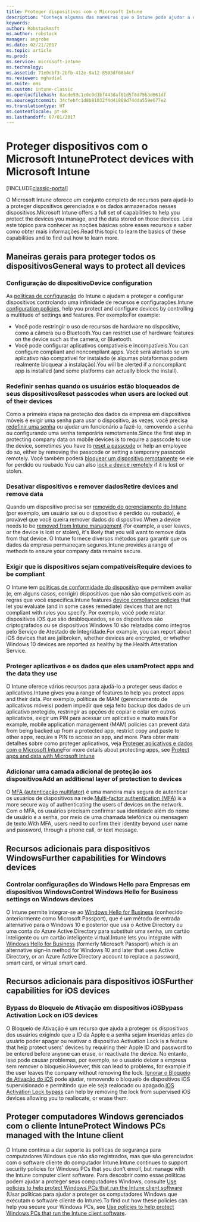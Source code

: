 ```yaml
---
title: Proteger dispositivos com o Microsoft Intune
description: "Conheça algumas das maneiras que o Intune pode ajudar a que proteger seus dispositivos contra acesso não autorizado e outras ameaças."
keywords: 
author: Robstackmsft
ms.author: robstack
manager: angrobe
ms.date: 02/21/2017
ms.topic: article
ms.prod: 
ms.service: microsoft-intune
ms.technology: 
ms.assetid: 71e0cbf3-2bfb-412e-8a12-8503df08b4cf
ms.reviewer: mghadial
ms.suite: ems
ms.custom: intune-classic
ms.openlocfilehash: 8acde93c1c0c0d3bf443daf61d5f8d75b3d061df
ms.sourcegitcommit: 34cfebfc1d8b81032f4d41869d74dda559e677e2
ms.translationtype: HT
ms.contentlocale: pt-BR
ms.lasthandoff: 07/01/2017
---
```

# <span data-ttu-id="051b1-103">Proteger dispositivos com o Microsoft Intune</span><span class="sxs-lookup"><span data-stu-id="051b1-103">Protect devices with Microsoft Intune</span></span>
<a id="protect-devices-with-microsoft-intune" class="xliff"></a>

[!INCLUDE[classic-portal](../includes/classic-portal.md)]

<span data-ttu-id="051b1-104">O Microsoft Intune oferece um conjunto completo de recursos para ajudá-lo a proteger dispositivos gerenciados e os dados armazenados nesses dispositivos.</span><span class="sxs-lookup"><span data-stu-id="051b1-104">Microsoft Intune offers a full set of capabilities to help you protect the devices you manage, and the data stored on those devices.</span></span> <span data-ttu-id="051b1-105">Leia este tópico para conhecer as noções básicas sobre esses recursos e saber como obter mais informações.</span><span class="sxs-lookup"><span data-stu-id="051b1-105">Read this topic to learn the basics of these capabilities and to find out how to learn more.</span></span>

## <span data-ttu-id="051b1-106">Maneiras gerais para proteger todos os dispositivos</span><span class="sxs-lookup"><span data-stu-id="051b1-106">General ways to protect all devices</span></span>
<a id="general-ways-to-protect-all-devices" class="xliff"></a>

### <span data-ttu-id="051b1-107">Configuração do dispositivo</span><span class="sxs-lookup"><span data-stu-id="051b1-107">Device configuration</span></span>
<a id="device-configuration" class="xliff"></a>
<span data-ttu-id="051b1-108">As [políticas de configuração](manage-settings-and-features-on-your-devices-with-microsoft-intune-policies.md) do Intune o ajudam a proteger e configurar dispositivos controlando uma infinidade de recursos e configurações.</span><span class="sxs-lookup"><span data-stu-id="051b1-108">Intune [configuration policies](manage-settings-and-features-on-your-devices-with-microsoft-intune-policies.md), help you protect and configure devices by controlling a multitude of settings and features.</span></span> <span data-ttu-id="051b1-109">Por exemplo:</span><span class="sxs-lookup"><span data-stu-id="051b1-109">For example:</span></span>
- <span data-ttu-id="051b1-110">Você pode restringir o uso de recursos de hardware no dispositivo, como a câmera ou o Bluetooth.</span><span class="sxs-lookup"><span data-stu-id="051b1-110">You can restrict use of hardware features on the device such as the camera, or Bluetooth.</span></span>
- <span data-ttu-id="051b1-111">Você pode configurar aplicativos compatíveis e incompatíveis.</span><span class="sxs-lookup"><span data-stu-id="051b1-111">You can configure compliant and noncompliant apps.</span></span> <span data-ttu-id="051b1-112">Você será alertado se um aplicativo não compatível for instalado (e algumas plataformas podem realmente bloquear a instalação).</span><span class="sxs-lookup"><span data-stu-id="051b1-112">You will be alerted if a noncompliant app is installed (and some platforms can actually block the install).</span></span>

### <span data-ttu-id="051b1-113">Redefinir senhas quando os usuários estão bloqueados de seus dispositivos</span><span class="sxs-lookup"><span data-stu-id="051b1-113">Reset passcodes when users are locked out of their devices</span></span>
<a id="reset-passcodes-when-users-are-locked-out-of-their-devices" class="xliff"></a>
<span data-ttu-id="051b1-114">Como a primeira etapa na proteção dos dados da empresa em dispositivos móveis é exigir uma senha para usar o dispositivo, às vezes, você precisa [redefinir uma senha](use-remote-lock-and-passcode-reset-in-microsoft-intune.md) ou ajudar um funcionário a fazê-lo, removendo a senha ou configurando uma senha temporária remotamente.</span><span class="sxs-lookup"><span data-stu-id="051b1-114">Since the first step in protecting company data on mobile devices is to require a passcode to use the device, sometimes you have to [reset a passcode](use-remote-lock-and-passcode-reset-in-microsoft-intune.md) or help an employee do so, either by removing the passcode or setting a temporary passcode remotely.</span></span> <span data-ttu-id="051b1-115">Você também poderá [bloquear um dispositivo remotamente](use-remote-lock-and-passcode-reset-in-microsoft-intune.md) se ele for perdido ou roubado.</span><span class="sxs-lookup"><span data-stu-id="051b1-115">You can also [lock a device remotely](use-remote-lock-and-passcode-reset-in-microsoft-intune.md) if it is lost or stolen.</span></span>

### <span data-ttu-id="051b1-116">Desativar dispositivos e remover dados</span><span class="sxs-lookup"><span data-stu-id="051b1-116">Retire devices and remove data</span></span>
<a id="retire-devices-and-remove-data" class="xliff"></a>
<span data-ttu-id="051b1-117">Quando um dispositivo precisa ser [removido do gerenciamento do Intune](retire-devices-from-microsoft-intune-management.md) (por exemplo, um usuário sai ou o dispositivo é perdido ou roubado), é provável que você queira remover dados do dispositivo.</span><span class="sxs-lookup"><span data-stu-id="051b1-117">When a device needs to be [removed from Intune management](retire-devices-from-microsoft-intune-management.md) (for example, a user leaves, or the device is lost or stolen), it's likely that you will want to remove data from that device.</span></span> <span data-ttu-id="051b1-118">O Intune fornece diversos métodos para garantir que os dados da empresa permaneçam seguros.</span><span class="sxs-lookup"><span data-stu-id="051b1-118">Intune provides a range of methods to ensure your company data remains secure.</span></span>

### <span data-ttu-id="051b1-119">Exigir que is dispositivos sejam compatíveis</span><span class="sxs-lookup"><span data-stu-id="051b1-119">Require devices to be compliant</span></span>
<a id="require-devices-to-be-compliant" class="xliff"></a>
<span data-ttu-id="051b1-120">O Intune tem [políticas de conformidade do dispositivo](introduction-to-device-compliance-policies-in-microsoft-intune.md) que permitem avaliar (e, em alguns casos, corrigir) dispositivos que não são compatíveis com as regras que você especifica.</span><span class="sxs-lookup"><span data-stu-id="051b1-120">Intune features [device compliance policies](introduction-to-device-compliance-policies-in-microsoft-intune.md) that let you evaluate (and in some cases remediate) devices that are not compliant with rules you specify.</span></span> <span data-ttu-id="051b1-121">Por exemplo, você pode relatar dispositivos iOS que são desbloqueados, se os dispositivos são criptografados ou se dispositivos Windows 10 são relatados como íntegros pelo Serviço de Atestado de Integridade.</span><span class="sxs-lookup"><span data-stu-id="051b1-121">For example, you can report about iOS devices that are jailbroken, whether devices are encrypted, or whether Windows 10 devices are reported as healthy by the Health Attestation Service.</span></span>

### <span data-ttu-id="051b1-122">Proteger aplicativos e os dados que eles usam</span><span class="sxs-lookup"><span data-stu-id="051b1-122">Protect apps and the data they use</span></span>
<a id="protect-apps-and-the-data-they-use" class="xliff"></a>
<span data-ttu-id="051b1-123">O Intune oferece vários recursos para ajudá-lo a proteger seus dados e aplicativos.</span><span class="sxs-lookup"><span data-stu-id="051b1-123">Intune gives you a range of features to help you protect apps and their data.</span></span> <span data-ttu-id="051b1-124">Por exemplo, políticas de MAM (gerenciamento de aplicativos móveis) podem impedir que seja feito backup dos dados de um aplicativo protegido, restringir as opções de copiar e colar em outros aplicativos, exigir um PIN para acessar um aplicativo e muito mais.</span><span class="sxs-lookup"><span data-stu-id="051b1-124">For example, mobile application management (MAM) policies can prevent data from being backed up from a protected app, restrict copy and paste to other apps, require a PIN to access an app, and more.</span></span> <span data-ttu-id="051b1-125">Para obter mais detalhes sobre como proteger aplicativos, veja [Proteger aplicativos e dados com o Microsoft Intune](protect-apps-and-data-with-microsoft-intune.md)</span><span class="sxs-lookup"><span data-stu-id="051b1-125">For more details about protecting apps, see [Protect apps and data with Microsoft Intune](protect-apps-and-data-with-microsoft-intune.md)</span></span>

### <span data-ttu-id="051b1-126">Adicionar uma camada adicional de proteção aos dispositivos</span><span class="sxs-lookup"><span data-stu-id="051b1-126">Add an additional layer of protection to devices</span></span>
<a id="add-an-additional-layer-of-protection-to-devices" class="xliff"></a>
<span data-ttu-id="051b1-127">O [MFA (autenticação multifator)](multi-factor-authentication-azure-active-directory.md) é uma maneira mais segura de autenticar os usuários de dispositivos na rede.</span><span class="sxs-lookup"><span data-stu-id="051b1-127">[Multi-factor authentication (MFA)](multi-factor-authentication-azure-active-directory.md) is a more secure way of authenticating the users of devices on the network.</span></span>  <span data-ttu-id="051b1-128">Com o MFA, os usuários precisam confirmar sua identidade além do nome de usuário e a senha, por meio de uma chamada telefônica ou mensagem de texto.</span><span class="sxs-lookup"><span data-stu-id="051b1-128">With MFA, users need to confirm their identity beyond user name and password, through a phone call, or text message.</span></span>

## <span data-ttu-id="051b1-129">Recursos adicionais para dispositivos Windows</span><span class="sxs-lookup"><span data-stu-id="051b1-129">Further capabilities for Windows devices</span></span>
<a id="further-capabilities-for-windows-devices" class="xliff"></a>

### <span data-ttu-id="051b1-130">Controlar configurações do Windows Hello para Empresas em dispositivos Windows</span><span class="sxs-lookup"><span data-stu-id="051b1-130">Control Windows Hello for Business settings on Windows devices</span></span>
<a id="control-windows-hello-for-business-settings-on-windows-devices" class="xliff"></a>
<span data-ttu-id="051b1-131">O Intune permite integrar-se ao [Windows Hello for Business](control-microsoft-passport-settings-on-devices-with-microsoft-intune.md) (conhecido anteriormente como Microsoft Passport), que é um método de entrada alternativo para o Windows 10 e posterior que usa o Active Directory ou uma conta do Azure Active Directory para substituir uma senha, um cartão inteligente ou um cartão inteligente virtual.</span><span class="sxs-lookup"><span data-stu-id="051b1-131">Intune lets you integrate with [Windows Hello for Business](control-microsoft-passport-settings-on-devices-with-microsoft-intune.md) (formerly Microsoft Passport) which is an alternative sign-in method for Windows 10 and later that uses Active Directory, or an Azure Active Directory account to replace a password, smart card, or virtual smart card.</span></span>

## <span data-ttu-id="051b1-132">Recursos adicionais para dispositivos iOS</span><span class="sxs-lookup"><span data-stu-id="051b1-132">Further capabilities for iOS devices</span></span>
<a id="further-capabilities-for-ios-devices" class="xliff"></a>

### <span data-ttu-id="051b1-133">Bypass do Bloqueio de Ativação em dispositivos iOS</span><span class="sxs-lookup"><span data-stu-id="051b1-133">Bypass Activation Lock on iOS devices</span></span>
<a id="bypass-activation-lock-on-ios-devices" class="xliff"></a>
<span data-ttu-id="051b1-134">O Bloqueio de Ativação é um recurso que ajuda a proteger os dispositivos dos usuários exigindo que a ID da Apple e a senha sejam inseridas antes do usuário poder apagar ou reativar o dispositivo.</span><span class="sxs-lookup"><span data-stu-id="051b1-134">Activation Lock is a feature that help protect users' devices by requiring their Apple ID and password to be entered before anyone can erase, or reactivate the device.</span></span> <span data-ttu-id="051b1-135">No entanto, isso pode causar problemas, por exemplo, se o usuário deixar a empresa sem remover o bloqueio.</span><span class="sxs-lookup"><span data-stu-id="051b1-135">However, this can lead to problems, for example if the user leaves the company without removing the lock.</span></span> <span data-ttu-id="051b1-136">[Ignorar o Bloqueio de Ativação do iOS](help-protect-ios-devices-with-activation-lock-bypass-for-microsoft-intune.md) pode ajudar, removendo o bloqueio de dispositivos iOS supervisionado e permitindo que ele seja realocado ou apagado.</span><span class="sxs-lookup"><span data-stu-id="051b1-136">[iOS Activation Lock bypass](help-protect-ios-devices-with-activation-lock-bypass-for-microsoft-intune.md) can help by removing the lock from supervised iOS devices allowing you to reallocate, or erase them.</span></span>



## <span data-ttu-id="051b1-137">Proteger computadores Windows gerenciados com o cliente Intune</span><span class="sxs-lookup"><span data-stu-id="051b1-137">Protect Windows PCs managed with the Intune client</span></span>
<a id="protect-windows-pcs-managed-with-the-intune-client" class="xliff"></a>
<span data-ttu-id="051b1-138">O Intune continua a dar suporte às políticas de segurança para computadores Windows que não são registrados, mas que são gerenciados com o software cliente do computador Intune.</span><span class="sxs-lookup"><span data-stu-id="051b1-138">Intune continues to support security policies for Windows PCs that you don't enroll, but manage with the Intune computer client software.</span></span> <span data-ttu-id="051b1-139">Para descobrir como essas políticas podem ajudar a proteger seus computadores Windows, consulte [Use policies to help protect Windows PCs that run the Intune client software](policies-to-protect-windows-pcs-in-microsoft-intune.md) (Usar políticas para ajudar a proteger os computadores Windows que executam o software cliente do Intune).</span><span class="sxs-lookup"><span data-stu-id="051b1-139">To find out how these policies can help you secure your Windows PCs, see [Use policies to help protect Windows PCs that run the Intune client software](policies-to-protect-windows-pcs-in-microsoft-intune.md).</span></span>
